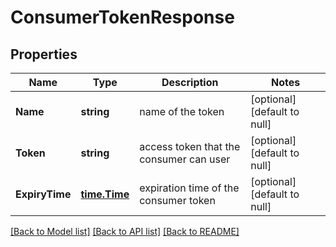 # ConsumerTokenResponse

## Properties
Name | Type | Description | Notes
------------ | ------------- | ------------- | -------------
**Name** | **string** | name of the token | [optional] [default to null]
**Token** | **string** | access token that the consumer can user | [optional] [default to null]
**ExpiryTime** | [**time.Time**](time.Time.md) | expiration time of the consumer token | [optional] [default to null]

[[Back to Model list]](../README.md#documentation-for-models) [[Back to API list]](../README.md#documentation-for-api-endpoints) [[Back to README]](../README.md)

